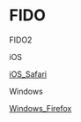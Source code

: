 # FIDO

FIDO2 

iOS

[iOS_Safari](.\iOS\iOS_Safari.md)

Windows

[Windows_Firefox](.\Windows\Windows_Firefox.md)



